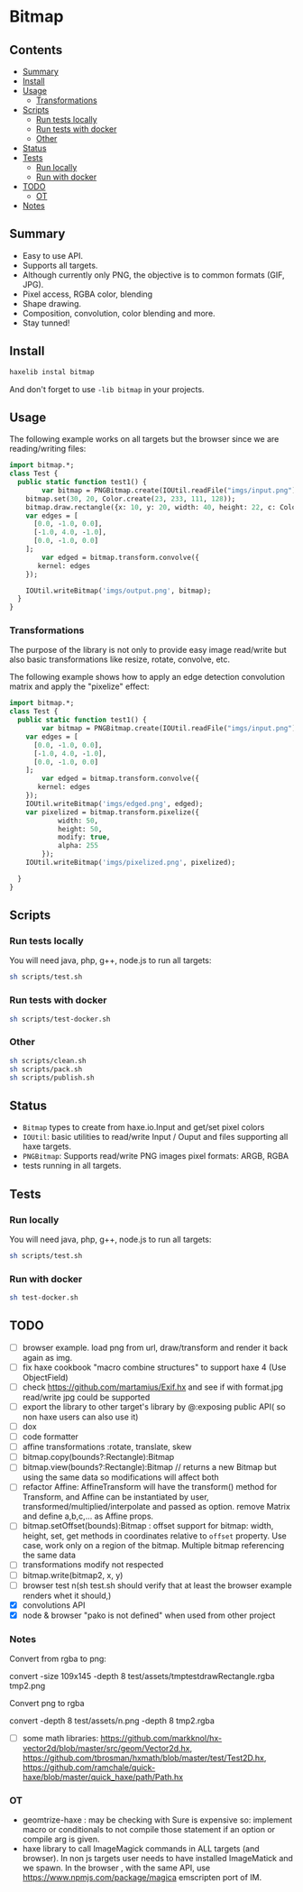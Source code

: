 # Bitmap

## Contents

<!-- toc -->

- [Summary](#summary)
- [Install](#install)
- [Usage](#usage)
  * [Transformations](#transformations)
- [Scripts](#scripts)
  * [Run tests locally](#run-tests-locally)
  * [Run tests with docker](#run-tests-with-docker)
  * [Other](#other)
- [Status](#status)
- [Tests](#tests)
  * [Run locally](#run-locally)
  * [Run with docker](#run-with-docker)
- [TODO](#todo)
  * [OT](#ot)
- [Notes](#notes)

<!-- tocstop -->

## Summary 

 * Easy to use API.
 * Supports all targets.
 * Although currently only PNG, the objective is to common formats (GIF, JPG).
 * Pixel access, RGBA color, blending
 * Shape drawing.
 * Composition, convolution, color blending and more.
 * Stay tunned!

## Install

```sh
haxelib instal bitmap
```

And don't forget to use `-lib bitmap` in your projects.

## Usage


The following example works on all targets but the browser since we are reading/writing files:

```haxe
import bitmap.*;
class Test {
  public static function test1() {
		var bitmap = PNGBitmap.create(IOUtil.readFile("imgs/input.png"));	
    bitmap.set(30, 20, Color.create(23, 233, 111, 128)); 	
    bitmap.draw.rectangle({x: 10, y: 20, width: 40, height: 22, c: Color.create(12, 144, 0, 131), fill: false});
    var edges = [
      [0.0, -1.0, 0.0],
      [-1.0, 4.0, -1.0],
      [0.0, -1.0, 0.0]
    ];
		var edged = bitmap.transform.convolve({
       kernel: edges
    });

    IOUtil.writeBitmap('imgs/output.png', bitmap);
  }
}
```

### Transformations 

The purpose of the library is not only to provide easy image read/write but also basic transformations like resize, rotate, convolve, etc.

The following example shows how to apply an edge detection convolution matrix and apply the "pixelize" effect:


```haxe
import bitmap.*;
class Test {
  public static function test1() {
		var bitmap = PNGBitmap.create(IOUtil.readFile("imgs/input.png"));	
    var edges = [
      [0.0, -1.0, 0.0],
      [-1.0, 4.0, -1.0],
      [0.0, -1.0, 0.0]
    ];
		var edged = bitmap.transform.convolve({
       kernel: edges
    });
    IOUtil.writeBitmap('imgs/edged.png', edged);
    var pixelized = bitmap.transform.pixelize({
			width: 50,
			height: 50,
			modify: true,
			alpha: 255
		});
    IOUtil.writeBitmap('imgs/pixelized.png', pixelized);

  }
}
```

## Scripts

### Run tests locally

You will need java, php, g++, node.js to run all targets:

```sh
sh scripts/test.sh
```

### Run tests with docker

```sh
sh scripts/test-docker.sh
```

### Other

```sh
sh scripts/clean.sh
sh scripts/pack.sh
sh scripts/publish.sh
```

## Status

 * `Bitmap` types to create from haxe.io.Input and get/set pixel colors
 * `IOUtil`: basic utilities to read/write Input / Ouput and files supporting all haxe targets.
 * `PNGBitmap`: Supports read/write PNG images pixel formats: ARGB, RGBA
 * tests running in all targets.

## Tests

### Run locally

You will need java, php, g++, node.js to run all targets:

```sh
sh scripts/test.sh
```

### Run with docker

```sh
sh test-docker.sh
```

## TODO

- [ ] browser example. load png from url, draw/transform and render it back again as img.
- [ ] fix haxe cookbook "macro combine structures" to support haxe 4 (Use ObjectField)
- [ ] check https://github.com/martamius/Exif.hx and see if with format.jpg read/write jpg could be supported
- [ ] export the library to other target's library by @:exposing public API( so non haxe users can also use it)
- [ ] dox
- [ ] code formatter
- [ ] affine transformations :rotate, translate, skew
- [ ] bitmap.copy(bounds?:Rectangle):Bitmap
- [ ] bitmap.view(bounds?:Rectangle):Bitmap // returns a new Bitmap but using the same data so modifications will affect both
- [ ] refactor Affine: AffineTransform will have the transform() method for Transform, and Affine can be instantiated by user, transformed/multiplied/interpolate and passed as option. remove Matrix and define a,b,c,... as Affine props.
- [ ] bitmap.setOffset(bounds):Bitmap : offset support for bitmap: width, height, set, get methods in coordinates relative to `offset` property. Use case, work only on a region of the bitmap. Multiple bitmap referencing the same data
- [ ] transformations modify not respected
- [ ] bitmap.write(bitmap2, x, y)
- [ ] browser test n(sh test.sh should verify that at least the browser example renders whet it should,)
- [x] convolutions API
- [x] node & browser "pako is not defined" when used from other project

### Notes

Convert from rgba to png:

convert -size 109x145 -depth 8 test/assets/tmptestdrawRectangle.rgba tmp2.png

Convert png to rgba

convert -depth 8 test/assets/n.png -depth 8 tmp2.rgba

 * [ ] some math libraries: https://github.com/markknol/hx-vector2d/blob/master/src/geom/Vector2d.hx, https://github.com/tbrosman/hxmath/blob/master/test/Test2D.hx, https://github.com/ramchale/quick-haxe/blob/master/quick_haxe/path/Path.hx

### OT

 * geomtrize-haxe : may be checking with Sure is expensive so: implement macro or conditionals to not compile those statement if an option or compile arg is given.
 * haxe library to call ImageMagick commands in ALL targets (and browser). In non js targets user needs to have installed ImageMatick and we spawn. In the browser , with the same API, use https://www.npmjs.com/package/magica emscripten port of IM. 
